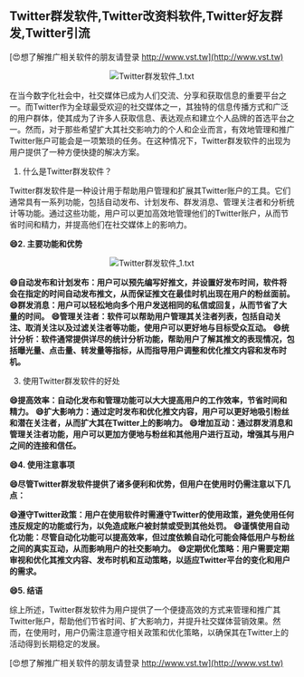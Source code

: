 ## **Twitter群发软件,Twitter改资料软件,Twitter好友群发,Twitter引流**

[😍想了解推广相关软件的朋友请登录 http://www.vst.tw](http://www.vst.tw)

 <center><img src="https://vst.tw/MP4/tuiguang/png/5.png" alt="Twitter群发软件_1.txt"></center>

在当今数字化社会中，社交媒体已成为人们交流、分享和获取信息的重要平台之一。而Twitter作为全球最受欢迎的社交媒体之一，其独特的信息传播方式和广泛的用户群体，使其成为了许多人获取信息、表达观点和建立个人品牌的首选平台之一。然而，对于那些希望扩大其社交影响力的个人和企业而言，有效地管理和推广Twitter账户可能会是一项繁琐的任务。在这种情况下，Twitter群发软件的出现为用户提供了一种方便快捷的解决方案。

1. 什么是Twitter群发软件？

Twitter群发软件是一种设计用于帮助用户管理和扩展其Twitter账户的工具。它们通常具有一系列功能，包括自动发布、计划发布、群发消息、管理关注者和分析统计等功能。通过这些功能，用户可以更加高效地管理他们的Twitter账户，从而节省时间和精力，并提高他们在社交媒体上的影响力。

**😄2. 主要功能和优势**

 <center><img src="https://vst.tw/MP4/tuiguang/png/1.png" alt="Twitter群发软件_1.txt"></center>

**😄自动发布和计划发布：用户可以预先编写好推文，并设置好发布时间，软件将会在指定的时间自动发布推文，从而保证推文在最佳时机出现在用户的粉丝面前。**
**😄群发消息：用户可以轻松地向多个用户发送相同的私信或回复，从而节省了大量的时间。**
**😄管理关注者：软件可以帮助用户管理其关注者列表，包括自动关注、取消关注以及过滤关注者等功能，使用户可以更好地与目标受众互动。**
**😄统计分析：软件通常提供详尽的统计分析功能，帮助用户了解其推文的表现情况，包括曝光量、点击量、转发量等指标，从而指导用户调整和优化推文内容和发布时机。**

3. 使用Twitter群发软件的好处

**😄提高效率：自动化发布和管理功能可以大大提高用户的工作效率，节省时间和精力。**
**😄扩大影响力：通过定时发布和优化推文内容，用户可以更好地吸引粉丝和潜在关注者，从而扩大其在Twitter上的影响力。**
**😄增加互动：通过群发消息和管理关注者功能，用户可以更加方便地与粉丝和其他用户进行互动，增强其与用户之间的连接和信任。**

**😄4. 使用注意事项**

**😄尽管Twitter群发软件提供了诸多便利和优势，但用户在使用时仍需注意以下几点：**

**😄遵守Twitter政策：用户在使用软件时需遵守Twitter的使用政策，避免使用任何违反规定的功能或行为，以免造成账户被封禁或受到其他处罚。**
**😄谨慎使用自动化功能：尽管自动化功能可以提高效率，但过度依赖自动化可能会降低用户与粉丝之间的真实互动，从而影响用户的社交影响力。**
**😄定期优化策略：用户需要定期审视和优化其推文内容、发布时机和互动策略，以适应Twitter平台的变化和用户的需求。**

**😄5. 结语**

综上所述，Twitter群发软件为用户提供了一个便捷高效的方式来管理和推广其Twitter账户，帮助他们节省时间、扩大影响力，并提升社交媒体营销效果。然而，在使用时，用户仍需注意遵守相关政策和优化策略，以确保其在Twitter上的活动得到长期稳定的发展。

[😍想了解推广相关软件的朋友请登录 http://www.vst.tw](http://www.vst.tw)



